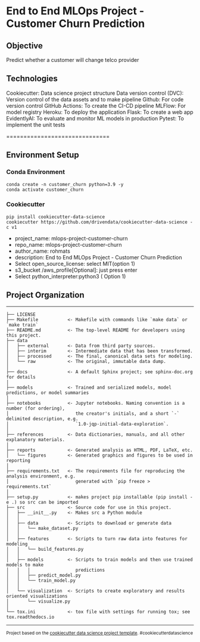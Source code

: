 # End to End MLOps Project - Customer Churn Prediction
## Objective
Predict whether a customer will change telco provider

## Technologies
Cookiecutter: Data science project structure
Data version control (DVC): Version control of the data assets and to make pipeline
Github: For code version control
GitHub Actions: To create the CI-CD pipeline
MLFlow: For model registry
Heroku: To deploy the application
Flask: To create a web app
EvidentlyAI: To evaluate and monitor ML models in production
Pytest: To implement the unit tests

==============================

## Environment Setup
### Conda Environment
```shell
conda create -n customer_churn python=3.9 -y 
conda activate customer_churn
```
### Cookiecutter
```shell
pip install cookiecutter-data-science
cookiecutter https://github.com/drivendata/cookiecutter-data-science -c v1
```
- project_name: mlops-project-customer-churn
- repo_name: mlops-project-customer-churn
- author_name: rohmats
- description: End to End MLOps Project - Customer Churn Prediction
- Select open_source_license: select MIT(option 1)
- s3_bucket /aws_profile[Optional]: just press enter
- Select python_interpreter:python3 ( Option 1)

## Project Organization
------------

    ├── LICENSE
    ├── Makefile           <- Makefile with commands like `make data` or `make train`
    ├── README.md          <- The top-level README for developers using this project.
    ├── data
    │   ├── external       <- Data from third party sources.
    │   ├── interim        <- Intermediate data that has been transformed.
    │   ├── processed      <- The final, canonical data sets for modeling.
    │   └── raw            <- The original, immutable data dump.
    │
    ├── docs               <- A default Sphinx project; see sphinx-doc.org for details
    │
    ├── models             <- Trained and serialized models, model predictions, or model summaries
    │
    ├── notebooks          <- Jupyter notebooks. Naming convention is a number (for ordering),
    │                         the creator's initials, and a short `-` delimited description, e.g.
    │                         `1.0-jqp-initial-data-exploration`.
    │
    ├── references         <- Data dictionaries, manuals, and all other explanatory materials.
    │
    ├── reports            <- Generated analysis as HTML, PDF, LaTeX, etc.
    │   └── figures        <- Generated graphics and figures to be used in reporting
    │
    ├── requirements.txt   <- The requirements file for reproducing the analysis environment, e.g.
    │                         generated with `pip freeze > requirements.txt`
    │
    ├── setup.py           <- makes project pip installable (pip install -e .) so src can be imported
    ├── src                <- Source code for use in this project.
    │   ├── __init__.py    <- Makes src a Python module
    │   │
    │   ├── data           <- Scripts to download or generate data
    │   │   └── make_dataset.py
    │   │
    │   ├── features       <- Scripts to turn raw data into features for modeling
    │   │   └── build_features.py
    │   │
    │   ├── models         <- Scripts to train models and then use trained models to make
    │   │   │                 predictions
    │   │   ├── predict_model.py
    │   │   └── train_model.py
    │   │
    │   └── visualization  <- Scripts to create exploratory and results oriented visualizations
    │       └── visualize.py
    │
    └── tox.ini            <- tox file with settings for running tox; see tox.readthedocs.io


--------

<p><small>Project based on the <a target="_blank" href="https://drivendata.github.io/cookiecutter-data-science/">cookiecutter data science project template</a>. #cookiecutterdatascience</small></p>
